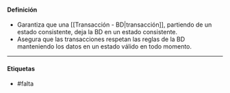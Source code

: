 #### Definición
- Garantiza que una [[Transacción - BD|transacción]], partiendo de un estado consistente, deja la BD en un estado consistente.
- Asegura que las transacciones respetan las reglas de la BD manteniendo los datos en un estado válido en todo momento.
***
#### Etiquetas
- #falta 